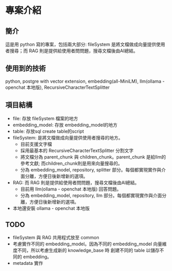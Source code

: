 # 專案介紹

## 簡介
這是用 python 寫的專案，包括兩大部分: fileSystem 是將文檔做成向量提供使用者搜尋；而 RAG 則是提供給使用者問問題，搜尋文檔後由AI總結。

## 使用到的技術
python, postgre with vector extension, embedding(all-MiniLM), llm(ollama - openchat 本地版), RecursiveCharacterTextSplitter

## 項目結構
+ file: 存放 fileSystem 檔案的地方
+ embedding_model: 存放 embedding_model的地方
+ table: 存放sql create table的script
+ fileSystem: 是將文檔做成向量提供使用者搜尋的地方。
    + 目前支援文字檔
    + 採用最基本的 RecursiveCharacterTextSplitter 分割文字
    + 將文檔分為 parent_chunk 與 children_chunk。parent_chunk 是給llm的參考文獻;
      而children_chunk則是用來向量搜尋的。
    + 分為 embedding_model, repository, splitter 部分。每個都實現實作與介面分離，方便日後新增新的選項。
+ RAG: 而 RAG 則是提供給使用者問問題，搜尋文檔後由AI總結。
    + 目前用  llm(ollama - openchat 本地版) 回答問題。
    + 分為 embedding_model, repository, llm 部分。每個都實現實作與介面分離，方便日後新增新的選項。
+ 本地還安裝 ollama - openchat 本地版

## TODO
+ fileSystem 與 RAG 共用程式放至 common
+ 考慮實作不同的 embedding_model。因為不同的 embedding_model 向量維度不同，所以考慮生成新的 knowledge_base 時
  創建不同的 table 以儲存不同的 embedding。
+ metadata 實作
